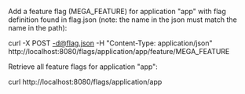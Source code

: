 Add a feature flag (MEGA_FEATURE) for application "app" with flag definition found in flag.json (note: the name in the json must match the name in the path):

curl -X POST -d@flag.json -H "Content-Type: application/json" http://localhost:8080/flags/application/app/feature/MEGA_FEATURE

Retrieve all feature flags for application "app":

curl http://localhost:8080/flags/application/app

